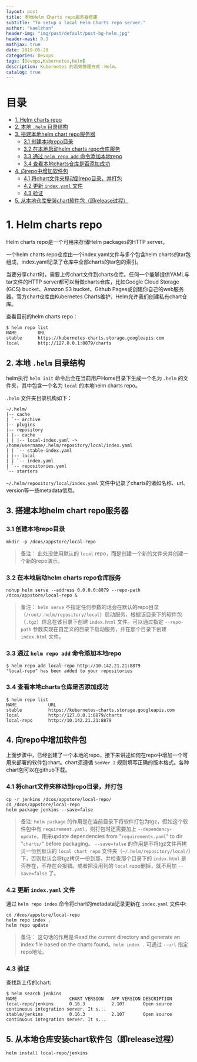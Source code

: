 ```yaml
---
layout: post
title: 本地Helm Charts repo服务器搭建
subtitle: "To setup a local Helm Charts repo server."
author: "kaelzhan"
header-img: "img/post/default/post-bg-helm.jpg"
header-mask: 0.3
mathjax: true
date: 2019-05-20
categories: Devops
tags: [Devops,Kubernetes,Helm]
description: Kubernetes 的高效管理方式：Helm。
catalog: true
---
```


# 目录

* [1. Helm charts repo](#1-helm-charts-repo)
* [2. 本地 `.helm` 目录结构](#2-本地-helm-目录结构)
* [3. 搭建本地helm chart repo服务器](#3-搭建本地helm-chart-repo服务器)
    * [3.1 创建本地repo目录](#31-创建本地repo目录)
    * [3.2 在本地启动helm charts repo仓库服务](#32-在本地启动helm-charts-repo仓库服务)
    * [3.3 通过 `helm repo add` 命令添加本地repo](#33-通过-helm-repo-add-命令添加本地repo)
    * [3.4 查看本地charts仓库是否添加成功](#34-查看本地charts仓库是否添加成功)
* [4. 向repo中增加软件包](#4-向repo中增加软件包)
    * [4.1 将chart文件夹移动到repo目录，并打包](#41-将chart文件夹移动到repo目录并打包)
    * [4.2 更新 `index.yaml` 文件](#42-更新-indexyaml-文件)
    * [4.3 验证](#43-验证)
* [5. 从本地仓库安装chart软件包（即release过程）](#5-从本地仓库安装chart软件包即release过程)


# 1. Helm charts repo
Helm charts repo是一个可用来存储Helm packages的HTTP server。

一个helm charts repo仓库由一个index.yaml文件与多个包含helm charts的tar包组成，index.yaml记录了仓库中全部charts的tar包的索引。

当要分享chart时，需要上传chart文件到charts仓库。任何一个能够提供YAML与tar文件的HTTP server都可以当做charts仓库，比如Google Cloud Storage (GCS) bucket、Amazon S3 bucket、Github Pages或创建你自己的web服务器。官方chart仓库由Kubernetes Charts维护，Helm允许我们创建私有chart仓库。

查看目前的helm charts repo：

```
$ helm repo list
NAME        URL
stable      https://kubernetes-charts.storage.googleapis.com
local       http://127.0.0.1:8879/charts
```


## 2. 本地 `.helm` 目录结构

helm执行 `helm init` 命令后会在当前用户Home目录下生成一个名为 `.helm` 的文件夹，其中包含一个名为 `local` 的本地helm charts repo。

`.helm` 文件夹目录机构如下：

```
~/.helm/
|-- cache
| `-- archive
|-- plugins
|-- repository
| |-- cache
| | |-- local-index.yaml -> /home/username/.helm/repository/local/index.yaml
| | `-- stable-index.yaml
| |-- local
| | `-- index.yaml
| `-- repositories.yaml
`-- starters
```

`~/.helm/repository/local/index.yaml` 文件中记录了charts的诸如名称、url、version等一些metadata信息。


## 3. 搭建本地helm chart repo服务器

### 3.1 创建本地repo目录

```
mkdir -p /dcos/appstore/local-repo
```


>备注： 
此处没使用默认的 `local` repo，而是创建一个新的文件夹并创建一个新的repo演示。
 
### 3.2 在本地启动helm charts repo仓库服务

```
nohup helm serve --address 0.0.0.0:8879 --repo-path /dcos/appstore/local-repo &
```

>备注：
`helm serve` 不指定任何参数的话会在默认的repo目录（`/root/.helm/repository/local`）启动服务，根据该目录下的软件包（`.tgz`）信息在该目录下创建 `index.html` 文件。可以通过指定 `--repo-path` 参数实现在自定义的目录下启动服务，并在那个目录下创建 `index.html` 文件。


### 3.3 通过 `helm repo add` 命令添加本地repo

```
$ helm repo add local-repo http://10.142.21.21:8879
"local-repo" has been added to your repositories
```


### 3.4 查看本地charts仓库是否添加成功

``` 
$ helm repo list
NAME            URL
stable          https://kubernetes-charts.storage.googleapis.com
local           http://127.0.0.1:8879/charts
local-repo      http://10.142.21.21:8879
```


## 4. 向repo中增加软件包
上面步骤中，已经创建了一个本地的repo，接下来讲述如何在repo中增加一个可用来部署的软件包chart。chart须遵循 `SemVer 2` 规则填写正确的版本格式。各种chart包可以在github下载。

### 4.1 将chart文件夹移动到repo目录，并打包

```
cp -r jenkins /dcos/appstore/local-repo/
cd /dcos/appstore/local-repo
helm package jenkins --save=false   
```

>备注:
`helm package` 的作用是在当前目录下将软件打包为tgz，假如这个软件包中有 `requirement.yaml`，则打包时还需要加上 `--dependency-update`，用来update dependencies from "`requirements.yaml`" to dir "`charts/`" before packaging。
`--save=false` 的作用是不将tgz文件再拷贝一份到默认的 `local chart repo` 文件夹（`~/.helm/repository/local/`）下，否则默认会将tgz拷贝一份到那，并检查那个目录下的 `index.html` 是否存在，不存在会报错。或者把没用到的 `local` repo删掉，就不用加 `--save=false` 了。


### 4.2 更新 `index.yaml` 文件 
通过 `helm repo index` 命令将chart的metadata记录更新在 `index.yaml` 文件中:

```
cd /dcos/appstore/local-repo
helm repo index .    
helm repo update
```

>备注： 
这句话的作用是:Read the current directory and generate an index file based on the charts found。`helm index .` 可通过 `--url` 指定repo地址。


### 4.3 验证
查找新上传的chart: 

```
$ helm search jenkins
NAME                    CHART VERSION   APP VERSION DESCRIPTION
local-repo/jenkins      0.16.3          2.107       Open source continuous integration server. It s...
stable/jenkins          0.16.3          2.107       Open source continuous integration server. It s...
```


## 5. 从本地仓库安装chart软件包（即release过程）

```
helm install local-repo/jenkins
```
